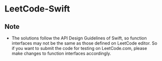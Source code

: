 # LeetCode-Swift

## Note

- The solutions follow the API Design Guidelines of Swift, so function interfaces may not be the same as those defined on LeetCode editor. So if you want to submit the code for testing on LeetCode.com, please make changes to function interfaces accordingly.

